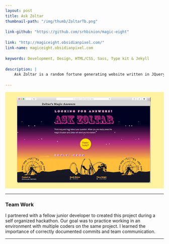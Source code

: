 ```yaml
---
layout: post
title: Ask Zoltar
thumbnail-path: "/img/thumb/ZoltarTb.png"

link-github: "https://github.com/srhbinion/magic-eight"

link: "http://magiceight.obsidianpixel.com/"
link-name: magiceight.obsidianpixel.com

keywords: Development, Design, HTML/CSS, Sass, Type kit & Jekyll

description: |
    Ask Zoltar is a random fortune generating website written in JQuery with custom visuals in Sass (inspired by the Ask Zoltar machine from the movie BIG). Additional note, this site is created by installing a Jekyll gem and hosted with gh-pages.

---
```


![logo](../img/ZoltarMain.png)

---

### Team Work

I partnered with a fellow junior developer to created this project during a self organized hackathon. Our goal was to practice working in an environment with multiple coders on the same project. I learned the importance of correctly documented commits and team communication.

---

